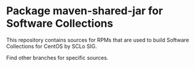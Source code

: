 # Package maven-shared-jar for Software Collections

This repository contains sources for RPMs that are used
to build Software Collections for CentOS by SCLo SIG.

Find other branches for specific sources.
